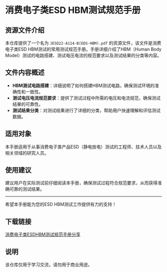 # 消费电子类ESD HBM测试规范手册

## 资源文件介绍

本仓库提供了一个名为 `JESD22-A114-B(EDS-HBM).pdf` 的资源文件，该文件是消费电子类ESD HBM测试的常用测试规范手册。手册详细介绍了HBM（Human Body Model）测试的电路搭建、测试电压电流的规范要求以及测试结果的分类等内容。

## 文件内容概述

- **HBM测试电路搭建**：详细说明了如何搭建HBM测试电路，确保测试环境的准确性和一致性。
- **测试电压电流规范要求**：提供了测试过程中所需的电压和电流规范，确保测试结果的可靠性。
- **测试结果分类**：对测试结果进行了详细的分类，帮助用户快速理解和评估测试数据。

## 适用对象

本手册适用于从事消费电子类产品ESD（静电放电）测试的工程师、技术人员以及相关领域的研究人员。

## 使用建议

建议用户在实际测试前仔细阅读本手册，确保测试过程符合规范要求，从而获得准确可靠的测试结果。

---

希望本手册能为您的ESD HBM测试工作提供有力的支持！

## 下载链接
[消费电子类ESDHBM测试规范手册分享](https://pan.quark.cn/s/1cb9a7f96df5)

## 说明

该仓库仅用于学习交流，请勿用于商业用途。
